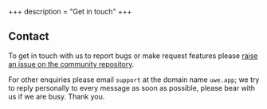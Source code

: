 +++
description = "Get in touch"
+++

## Contact

To get in touch with us to report bugs or make request features please [raise an issue on the community repository](https://github.com/uwe-app/community/issues).

For other enquiries please email `support` at the domain name `uwe.app`; we try to reply personally to every message as soon as possible, please bear with us if we are busy. Thank you.

